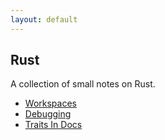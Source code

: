 ```yaml
---
layout: default
---
```


## Rust

A collection of small notes on Rust.

 * [Workspaces](./Workspaces.md)
 * [Debugging](./Debugging.md)
 * [Traits In Docs](./AutoBlanketImpls.md)
